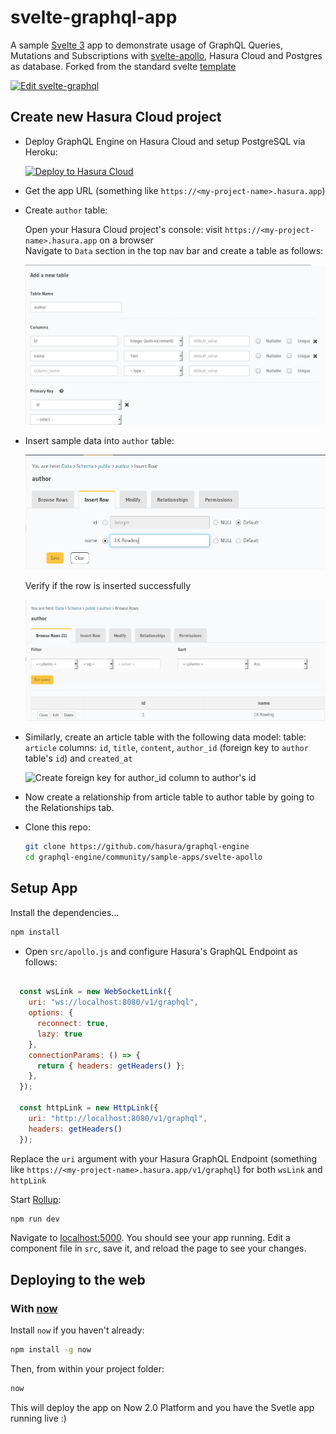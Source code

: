 # svelte-graphql-app

A sample [Svelte 3](https://svelte.dev) app to demonstrate usage of GraphQL Queries, Mutations and Subscriptions with [svelte-apollo](https://github.com/timhall/svelte-apollo), Hasura Cloud and Postgres as database. Forked from the standard svelte [template](https://github.com/sveltejs/template)

[![Edit svelte-graphql](https://codesandbox.io/static/img/play-codesandbox.svg)](https://codesandbox.io/s/github/hasura/graphql-engine/tree/master/community/sample-apps/svelte-apollo?fontsize=14)

## Create new Hasura Cloud project

- Deploy GraphQL Engine on Hasura Cloud and setup PostgreSQL via Heroku:
  
  [![Deploy to Hasura Cloud](https://graphql-engine-cdn.hasura.io/img/deploy_to_hasura.png)](https://cloud.hasura.io/signup)

- Get the app URL (something like `https://<my-project-name>.hasura.app`)
- Create `author` table:

  Open your Hasura Cloud project's console: visit `https://<my-project-name>.hasura.app` on a browser  
  Navigate to `Data` section in the top nav bar and create a table as follows:

  ![Create author table](../gatsby-postgres-graphql/assets/add_table.jpg)

- Insert sample data into `author` table:

  ![Insert data into author table](../gatsby-postgres-graphql/assets/insert_data.jpg)

  Verify if the row is inserted successfully

  ![Insert data into author table](../gatsby-postgres-graphql/assets/browse_rows.jpg)

- Similarly, create an article table with the following data model:
table: `article`
columns: `id`, `title`, `content`, `author_id` (foreign key to `author` table's `id`) and `created_at`

  ![Create foreign key for author_id column to author's id](./assets/author_fk.png)

- Now create a relationship from article table to author table by going to the Relationships tab.

- Clone this repo:
  ```bash
  git clone https://github.com/hasura/graphql-engine
  cd graphql-engine/community/sample-apps/svelte-apollo
  ```

## Setup App

Install the dependencies...

```bash
npm install
```

- Open `src/apollo.js` and configure Hasura's GraphQL Endpoint as follows:

```javascript

  const wsLink = new WebSocketLink({
    uri: "ws://localhost:8080/v1/graphql",
    options: {
      reconnect: true,
      lazy: true
    },
    connectionParams: () => {
      return { headers: getHeaders() };
    },
  });

  const httpLink = new HttpLink({
    uri: "http://localhost:8080/v1/graphql",
    headers: getHeaders()
  });

```
Replace the `uri` argument with your Hasura GraphQL Endpoint (something like `https://<my-project-name>.hasura.app/v1/graphql`) for both `wsLink` and `httpLink`

Start [Rollup](https://rollupjs.org):

```bash
npm run dev
```

Navigate to [localhost:5000](http://localhost:5000). You should see your app running. Edit a component file in `src`, save it, and reload the page to see your changes.

## Deploying to the web

### With [now](https://zeit.co/now)

Install `now` if you haven't already:

```bash
npm install -g now
```

Then, from within your project folder:

```bash
now
```

This will deploy the app on Now 2.0 Platform and you have the Svetle app running live :)
